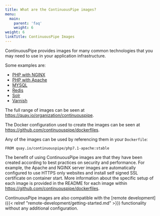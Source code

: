 ```yaml
---
title: What are the ContinuousPipe images?
menu:
  main:
    parent: 'faq'
    weight: 6
weight: 6
linkTitle: ContinuousPipe Images
---
```


ContinuousPipe provides images for many common technologies that you may need to use in your application infrastructure. 

Some examples are:

- [PHP with NGINX](https://quay.io/repository/continuouspipe/php7.1-nginx)
- [PHP with Apache](https://quay.io/repository/continuouspipe/php7.1-apache)
- [MYSQL](https://quay.io/repository/continuouspipe/mysql8.0)
- [Redis](https://quay.io/repository/continuouspipe/redis3)
- [Solr](https://quay.io/repository/continuouspipe/solr6)
- [Varnish](https://quay.io/repository/continuouspipe/varnish4)

The full range of images can be seen at https://quay.io/organization/continuouspipe.

The Docker configuration used to create the images can be seen at https://github.com/continuouspipe/dockerfiles.

Any of the images can be used by referencing them in your `Dockerfile`:

```
FROM quay.io/continuouspipe/php7.1-apache:stable
```

The benefit of using ContinuousPipe images are that they have been created according to best practices on security and performance. For example, the Apache and NGINX server images are automatically configured to use HTTPS only websites and install self signed SSL certificate on container start. More information about the specific setup of each image is provided in the README for each image within https://github.com/continuouspipe/dockerfiles.

ContinuousPipe images are also compatible with the [remote development]({{< relref "remote-development/getting-started.md" >}}) functionality without any additional configuration.
